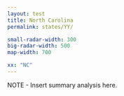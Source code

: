 ```yaml
---
layout: test
title: North Carolina
permalink: states/YY/

small-radar-width: 300
big-radar-width: 500
map-width: 700

xx: "NC"
---
```


NOTE - Insert summary analysis here.

